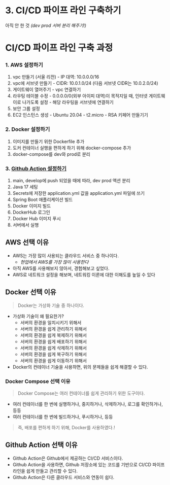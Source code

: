 # 3. CI/CD 파이프 라인 구축하기

아직 안 한 것
*(dev prod 서버 분리 해주기!)*

# CI/CD 파이프 라인 구축 과정

### 1. AWS 설정하기
  1. vpc 만들기 (서울 리전)
    - IP 대역: 10.0.0.0/16
  2. vpc에 서브넷 만들기
    - CIDR: 10.0.1.0/24 (다음 서브넷 CIDR는 10.0.2.0/24)
  3. 게이트웨이 열어주기
    - vpc 연결하기
  4. 라우팅 테이블 수정
    - 0.0.0.0/0(외부 아이피 대역)이 목적지일 때, 인터넷 게이트웨이로 나가도록 설정
    - 해당 라우팅을 서브넷에 연결하기
  5. 보안 그룹 설정
  6. EC2 인스턴스 생성
    - Ubuntu 20.04
    - t2.micro
    - RSA 키페어 만들기기

### 2. Docker 설정하기
  1. 이미지를 만들기 위한 Dockerfile 추가
  2. 도커 컨테이너 실행을 편하게 하기 위해 docker-compose 추가
  3. docker-compose를 dev와 prod로 분리

### 3. [Github Action 설정하기](https://github.com/ShimFFF/Practice_Server/tree/develop/.github/workflows)
  1. main, develop에 push 되었을 때에 따라, dev prod 액션 분리
  2. Java 17 세팅
  3. Secrets에 저장한 application.yml 값을 application.yml 파일에 쓰기
  4. Spring Boot 애플리케이션 빌드
  5. Docker 이미지 빌드
  6. DockerHub 로그인
  7. Docker Hub 이미지 푸시
  8. 서버에서 실행
    
## AWS 선택 이유
- AWS는 가장 많이 사용되는 클라우드 서비스 중 하나이다.
  - _현업에서 AWS를 가장 많이 사용한다_
- 아직 AWS를 사용해보지 않아서, 경험해보고 싶었다.
- AWS로 네트워크 설정을 해보며, 네트워킹 이론에 대한 이해도를 높일 수 있다

## Docker 선택 이유
> Docker는 가상화 기술 중 하나이다.
- 가상화 기술이 왜 필요한가?
  - 서버의 환경을 일치시키기 위해서
  - 서버의 환경을 쉽게 관리하기 위해서
  - 서버의 환경을 쉽게 복제하기 위해서
  - 서버의 환경을 쉽게 배포하기 위해서
  - 서버의 환경을 쉽게 삭제하기 위해서
  - 서버의 환경을 쉽게 복구하기 위해서
  - 서버의 환경을 쉽게 이동하기 위해서
- Docker의 컨테이너 기술을 사용하면, 위의 문제들을 쉽게 해결할 수 있다.

### Docker Compose 선택 이유
> Docker Compose는 여러 컨테이너를 쉽게 관리하기 위한 도구이다.
- 여러 컨테이너를 한 번에 실행하거나, 중지하거나, 삭제하거나, 로그를 확인하거나, 등등
- 여러 컨테이너를 한 번에 빌드하거나, 푸시하거나, 등등

> 즉, 배포를 편하게 하기 위해, Docker를 사용하였다.!

## Github Action 선택 이유
- Github Action은 Github에서 제공하는 CI/CD 서비스이다.
- Github Action을 사용하면, Github 저장소에 있는 코드를 기반으로 CI/CD 파이프라인을 쉽게 만들고 관리할 수 있다.
- Github Action은 다른 클라우드 서비스와 연동이 쉽다.
